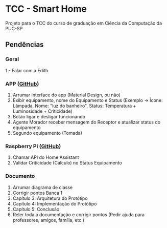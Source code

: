 # TCC - Smart Home
Projeto para o TCC do curso de graduação em Ciência da Computação da PUC-SP

## Pendências

### Geral
1 - Falar com a Edith

### APP ([GitHub](https://github.com/DanHenrique/TelaInicialTCC))
1. Arrumar interface do app (Material Design, ou não)
2. Exibir equipamento, nome do Equipamento e Status (Exemplo -> Ícone: Lâmpada, Nome: "luz do banheiro", Status: Temperatura + Luminosidade + Criticidade)
3. Botão ligar e desligar funcionando
4. Agente Morador receber mensagem do Receptor e atualizar status do equipamento
5. Segundo equipamento (Tomada)    

### Raspberry Pi ([GitHub](https://github.com/DanHenrique/SmartHome))
1. Chamar API do Home Assistant
2. Validar Criticidade (Cálculo) no Status Equipamento

### Documento
1. Arrumar diagrama de classe
2. Corrigir pontos Banca 1
3. Capítulo 3: Arquitetura do Protótipo
4. Capítulo 4: Implementação do Protótipo
5. Capítulo 5: Conclusão
6. Reler toda a documentação e corrigir pontos (Pedir ajuda para professores, amigos, família, etc.)
